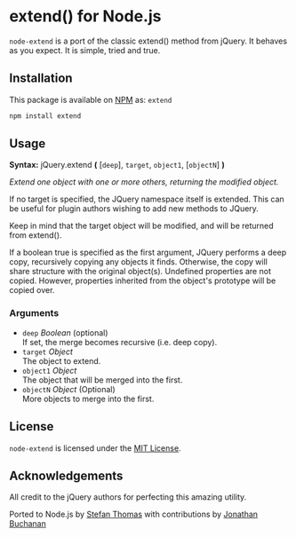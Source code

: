 # extend() for Node.js

`node-extend` is a port of the classic extend() method from jQuery. It behaves as you expect. It is simple, tried and true.

## Installation

This package is available on [NPM](https://npmjs.org/) as: `extend`

``` sh
npm install extend
```

## Usage

**Syntax:** jQuery.extend **(** [`deep`], `target`, `object1`, [`objectN`] **)** 

*Extend one object with one or more others, returning the modified object.*

If no target is specified, the JQuery namespace itself is extended. This can be useful for plugin authors wishing to add new methods to JQuery.

Keep in mind that the target object will be modified, and will be returned from extend().

If a boolean true is specified as the first argument, JQuery performs a deep copy, recursively copying any objects it finds. Otherwise, the copy will share structure with the original object(s).
Undefined properties are not copied. However, properties inherited from the object's prototype will be copied over.

### Arguments

* `deep` *Boolean* (optional)  
If set, the merge becomes recursive (i.e. deep copy).
* `target`	*Object*  
The object to extend.
* `object1`	*Object*  
The object that will be merged into the first.
* `objectN` *Object* (Optional)  
More objects to merge into the first.

## License

`node-extend` is licensed under the [MIT License](http://opensource.org/licenses/MIT).

## Acknowledgements

All credit to the jQuery authors for perfecting this amazing utility.

Ported to Node.js by [Stefan Thomas](https://github.com/justmoon) with contributions by [Jonathan Buchanan](https://github.com/insin)
